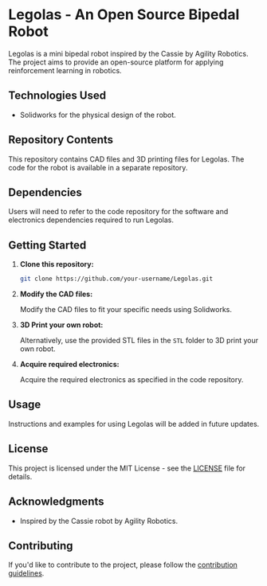 # Legolas - An Open Source Bipedal Robot

Legolas is a mini bipedal robot inspired by the Cassie by Agility Robotics. The project aims to provide an open-source platform for applying reinforcement learning in robotics.

## Technologies Used

- Solidworks for the physical design of the robot.

## Repository Contents

This repository contains CAD files and 3D printing files for Legolas. The code for the robot is available in a separate repository.

## Dependencies

Users will need to refer to the code repository for the software and electronics dependencies required to run Legolas.

## Getting Started

1. **Clone this repository:**

    ```bash
    git clone https://github.com/your-username/Legolas.git
    ```

2. **Modify the CAD files:**

    Modify the CAD files to fit your specific needs using Solidworks.

3. **3D Print your own robot:**

    Alternatively, use the provided STL files in the `STL` folder to 3D print your own robot.

4. **Acquire required electronics:**

    Acquire the required electronics as specified in the code repository.

## Usage

Instructions and examples for using Legolas will be added in future updates.

## License

This project is licensed under the MIT License - see the [LICENSE](LICENSE) file for details.

## Acknowledgments

- Inspired by the Cassie robot by Agility Robotics.

## Contributing

If you'd like to contribute to the project, please follow the [contribution guidelines](CONTRIBUTING.md).
